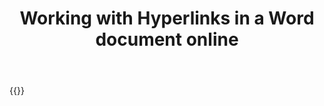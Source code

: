 ﻿---
title: "Working with Hyperlinks in a Word document online"
articleTitle: "Working with Hyperlinks"
linktitle: "Hyperlinks"
type: docs
url: /hyperlinks/
description: "Insert, edit, delete Hyperlinks in a Word document programmatically via Cloud API."
weight: 140
---

{{<list-children-pages>}}
